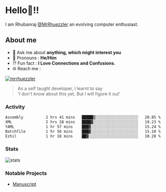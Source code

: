 
  
  
# Hello:wave:!!
I am Rhubanraj [@MrRhuezzler](https://github.com/MrRhuezzler) an evolving computer enthusiast.

## About me
<!-- - :sparkles: I'm currently working on [**de-viz**](https://github.com/MrRhuezzler/de-viz) -->
<!-- - :sparkles: Previously worked in [**Journal Management System**](https://manuscript.psgtech.ac.in) -->
<!-- - :book: I'm currently learning **Microservices Architecture** -->
- :speech_balloon: Ask me about **anything, which might interest you**
- :man: Pronouns : **He/Him**
- :interrobang: Fun fact : **I Love Connections and Confusions**.
- :globe_with_meridians: Reach me :  
  
[![mrrhuezzler](https://img.shields.io/badge/LinkedIn-0077B5?style=for-the-badge&logo=linkedin&logoColor=white)](https://www.linkedin.com/in/mrrhuezzler/)
<!--
### Interesting things, I found :bangbang:
-->
<!--
## Skills

## Drop a, Hi !
-->

<!-- 
Quotes
>  Always we overestimate the amount of work we can do in a day,  
>  and underestimate the amount we can do in our lifetime.
-->

> As a self taught developer, I learnt to say  
> 'I don't know about this yet, But I will figure it out'

### Activity
<!--START_SECTION:waka-->

```txt
Assembly          2 hrs 41 mins   █████▒░░░░░░░░░░░░░░░░░░░   20.85 %
XML               2 hrs 28 mins   ████▓░░░░░░░░░░░░░░░░░░░░   19.23 %
YAML              1 hr 57 mins    ███▓░░░░░░░░░░░░░░░░░░░░░   15.24 %
Batchfile         1 hr 56 mins    ███▓░░░░░░░░░░░░░░░░░░░░░   15.10 %
Ezhil             1 hr 18 mins    ██▓░░░░░░░░░░░░░░░░░░░░░░   10.20 %
```

<!--END_SECTION:waka-->

### Stats
![stats](https://github-readme-streak-stats.herokuapp.com/?user=MrRhuezzler)

### Notable Projects
- [Manuscript](https:://manuscript.psgtech.ac.in)
